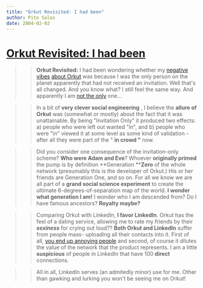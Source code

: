 ```yaml
---
title: "Orkut Revisited: I had been"
author: Pito Salas
date: 2004-02-02
---
```

# [Orkut Revisited: I had been](None)



>>

>> **Orkut Revisited:** I had been wondering whether my [negative
vibes](</2004/01/24.html>) [about Orkut](</2004/01/29.html>) was because I was
the only person on the planet apparently that had not received an invitation.
Well that's all changed. And you know what? I still feel the same way. And
apparently I am [not the only](<http://doc.weblogs.com/2004/02/02>) one…

>>

>>  
>
>>

>> In a bit of **very clever social engineering** , I believe the **allure of
Orkut** was (somewhat or mostly) about the fact that it was unattainable. By
being "Invitation Only" it produced two effects: a) people who were left out
wanted "in", and b) people who were "in" viewed it at some level as some kind
of validation - after all they were part of the " **in crowd "** now.

>>

>>  
>
>>

>> Did you consider one consequence of the invitation-only scheme? **Who were
Adam and Eve**? Whoever **originally primed** the pump is by definition
**Generation ****Zero** of the whole network (presumably this is the developer
of Orkut.) His or her friends are Generation One, and so on. For all we know
we are all part of a **grand social science experiment** to create the
ultimate 6-degrees-of-separation map of the world. **I wonder what generation
I am!** I wonder who I am descended from? Do I have famous ancestors?
**Royalty maybe?**

>>

>>  
>
>>

>> Comparing Orkut with LinkedIn, **I favor LinkedIn**. Orkut has the feel of
a dating service, allowing me to rate my friends by their _**sexiness**_ for
crying out loud?? **Both Orkut and LinkedIn** suffer from people mass-
uploading all their contacts into it. First of all, [you end up annoying
people](<http://www.hyperorg.com/blogger/mtarchive/002401.html>) and second,
of course it dilutes the value of the network that the product represents. I
am a little **suspicious** of people in LinkedIn that have 100  **direct**
connections.

>>

>>  
>
>>

>> All in all, LinkedIn serves (an admitedly minor) use for me. Other than
gawking and lurking you won't be seeing me on Orkut!


